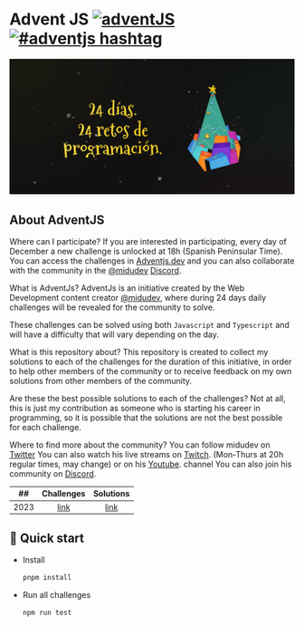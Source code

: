 # Advent JS [![adventJS](https://img.shields.io/badge/adventJS-fbbf24?style=flat-square&logo=JavaScript&logoColor=000000)](https://adventjs.dev) [![#adventjs hashtag](https://img.shields.io/badge/-%23adventJS-1DA1F2?style=flat-square&logo=twitter&logoColor=white)](https://twitter.com/search?q=%23adventjs&src=recent_search_click&f=live)

![Hero image](/public/hero-image.webp)

<div>
    <div>

## About AdventJS

Where can I participate?
If you are interested in participating, every day of December a new challenge is unlocked at 18h (Spanish Peninsular Time). You can access the challenges in [Adventjs.dev](https://adventjs.dev) and you can also collaborate with the community in the [@midudev](https://twitter.com/midudev) [Discord](https://t.co/XruHkD62j3).

What is AdventJs?
AdventJs is an initiative created by the Web Development content creator [@midudev](https://twitter.com/midudev), where during 24 days daily challenges will be revealed for the community to solve.

These challenges can be solved using both ```Javascript``` and ```Typescript``` and will have a difficulty that will vary depending on the day.

What is this repository about?
This repository is created to collect my solutions to each of the challenges for the duration of this initiative, in order to help other members of the community or to receive feedback on my own solutions from other members of the community.

Are these the best possible solutions to each of the challenges?
Not at all, this is just my contribution as someone who is starting his career in programming, so it is possible that the solutions are not the best possible for each challenge.

Where to find more about the community?
You can follow midudev on [Twitter](https://twitter.com/midudev) You can also watch his live streams on [Twitch](https://www.twitch.tv/midudev). (Mon-Thurs at 20h regular times, may change) or on his [Youtube](https://www.youtube.com/c/midudev). channel You can also join his community on [Discord](https://t.co/XruHkD62j3).

| ##    |                               Challenges                              |                              Solutions                               |
| :---: |:---------------------------------------------------------------------:|:--------------------------------------------------------------------:|
|  2023   | [link](https://adventjs.dev/)                                       |   [link](https://github.com/AlecANL/adventjs/tree/main/src/2023)     |

## 🚀 Quick start

- Install

  ```bash
  pnpm install
  ```

- Run all challenges

  ```bash
  npm run test
  ```

    </div>

</div>
